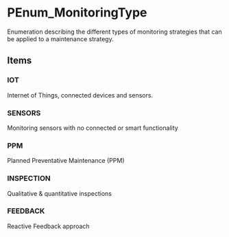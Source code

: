 # PEnum_MonitoringType

Enumeration describing the different types of monitoring strategies that can be applied to a maintenance strategy.
<!-- end of short definition -->


## Items

### IOT
Internet of Things, connected devices and sensors.

### SENSORS
Monitoring sensors with no connected or smart functionality

### PPM
Planned Preventative Maintenance (PPM)

### INSPECTION
Qualitative & quantitative inspections

### FEEDBACK
Reactive Feedback approach
